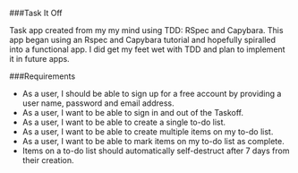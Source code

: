 ###Task It Off

Task app created from my my mind using TDD: RSpec and Capybara. This app began using an Rspec and Capybara tutorial and hopefully spiralled into a functional app. I did get my feet wet with TDD and plan to implement it in future apps.

###Requirements

* As a user, I should be able to sign up for a free account by providing a user name, password and email address.
* As a user, I want to be able to sign in and out of the Taskoff.
* As a user, I want to be able to create a single to-do list.
* As a user, I want to be able to create multiple items on my to-do list.
* As a user, I want to be able to mark items on my to-do list as complete.
* Items on a to-do list should automatically self-destruct after 7 days from their creation.

